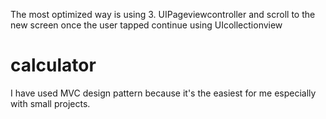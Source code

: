 The most optimized way is using 3. UIPageviewcontroller and scroll to the new screen once the user tapped continue using UIcollectionview
# calculator
I have used MVC design pattern because it's the easiest for me especially with small projects. 

